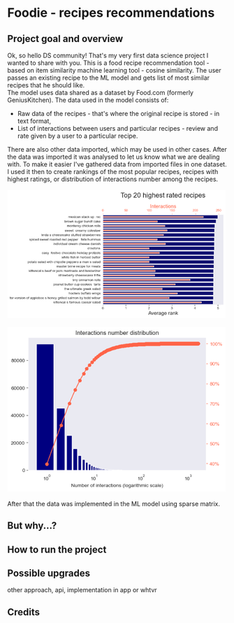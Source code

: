 # Foodie - recipes recommendations

## Project goal and overview

Ok, so hello DS community! That's my very first data science project I wanted to share with you. This is a food recipe recommendation tool - based on item similarity machine learning tool - cosine similarity. The user passes an existing recipe to the ML model and gets list of most similar recipes that he should like. <br/>
The model uses data shared as a dataset by Food.com (formerly GeniusKitchen). The data used in the model consists of:
 - Raw data of the recipes - that's where the original recipe is stored - in text format,
 - List of interactions between users and particular recipes - review and rate given by a user to a particular recipe.

There are also other data imported, which may be used in other cases.
After the data was imported it was analysed to let us know what we are dealing with. To make it easier I've gathered data from imported files in one dataset. I used it then to create rankings of the most popular recipes, recipes with highest ratings, or distribution of interactions number among the recipes.<br/>
<br/>
<img src="output/output1.png" alt="Ranking_1" width="500"/>
<br/>
<br/>
<img src="output/output2.png" alt="Distribution_1" width="500"/>
<br/>
<br/>
After that the data was implemented in the ML model using sparse matrix. 

## But why...?



## How to run the project

## Possible upgrades

other approach, api, implementation in app or whtvr

## Credits
